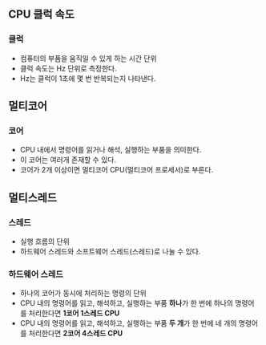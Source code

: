 ## CPU 클럭 속도
### 클럭
- 컴퓨터의 부품을 움직일 수 있게 하는 시간 단위
- 클럭 속도는 Hz 단위로 측정한다.
- Hz는 클럭이 1초에 몇 번 반복되는지 나타낸다.

## 멀티코어
### 코어
- CPU 내에서 명령어를 읽거나 해석, 실행하는 부품을 의미한다.
- 이 코어는 여러개 존재할 수 있다.
- 코어가 2개 이상이면 멀티코어 CPU(멀티코어 프로세서)로 부른다.

## 멀티스레드
### 스레드
- 실행 흐름의 단위
- 하드웨어 스레드와 소프트웨어 스레드(스레드)로 나눌 수 있다.

### 하드웨어 스레드
- 하나의 코어가 동시에 처리하는 명령의 단위
- CPU 내의 명령어를 읽고, 해석하고, 실행하는 부품 **하나**가 한 번에 하나의 명령어를 처리한다면 **1코어 1스레드 CPU**
- CPU 내의 명령어를 읽고, 해석하고, 실행하는 부품 **두 개**가 한 번에 네 개의 명령어를 처리한다면 **2코어 4스레드 CPU**